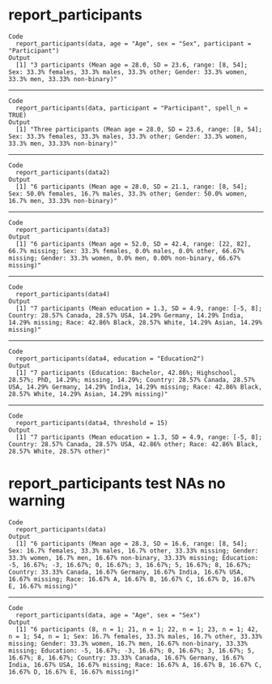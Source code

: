 # report_participants

    Code
      report_participants(data, age = "Age", sex = "Sex", participant = "Participant")
    Output
      [1] "3 participants (Mean age = 28.0, SD = 23.6, range: [8, 54]; Sex: 33.3% females, 33.3% males, 33.3% other; Gender: 33.3% women, 33.3% men, 33.33% non-binary)"

---

    Code
      report_participants(data, participant = "Participant", spell_n = TRUE)
    Output
      [1] "Three participants (Mean age = 28.0, SD = 23.6, range: [8, 54]; Sex: 33.3% females, 33.3% males, 33.3% other; Gender: 33.3% women, 33.3% men, 33.33% non-binary)"

---

    Code
      report_participants(data2)
    Output
      [1] "6 participants (Mean age = 28.0, SD = 21.1, range: [8, 54]; Sex: 50.0% females, 16.7% males, 33.3% other; Gender: 50.0% women, 16.7% men, 33.33% non-binary)"

---

    Code
      report_participants(data3)
    Output
      [1] "6 participants (Mean age = 52.0, SD = 42.4, range: [22, 82], 66.7% missing; Sex: 33.3% females, 0.0% males, 0.0% other, 66.67% missing; Gender: 33.3% women, 0.0% men, 0.00% non-binary, 66.67% missing)"

---

    Code
      report_participants(data4)
    Output
      [1] "7 participants (Mean education = 1.3, SD = 4.9, range: [-5, 8]; Country: 28.57% Canada, 28.57% USA, 14.29% Germany, 14.29% India, 14.29% missing; Race: 42.86% Black, 28.57% White, 14.29% Asian, 14.29% missing)"

---

    Code
      report_participants(data4, education = "Education2")
    Output
      [1] "7 participants (Education: Bachelor, 42.86%; Highschool, 28.57%; PhD, 14.29%; missing, 14.29%; Country: 28.57% Canada, 28.57% USA, 14.29% Germany, 14.29% India, 14.29% missing; Race: 42.86% Black, 28.57% White, 14.29% Asian, 14.29% missing)"

---

    Code
      report_participants(data4, threshold = 15)
    Output
      [1] "7 participants (Mean education = 1.3, SD = 4.9, range: [-5, 8]; Country: 28.57% Canada, 28.57% USA, 42.86% other; Race: 42.86% Black, 28.57% White, 28.57% other)"

# report_participants test NAs no warning

    Code
      report_participants(data)
    Output
      [1] "6 participants (Mean age = 28.3, SD = 16.6, range: [8, 54]; Sex: 16.7% females, 33.3% males, 16.7% other, 33.33% missing; Gender: 33.3% women, 16.7% men, 16.67% non-binary, 33.33% missing; Education: -5, 16.67%; -3, 16.67%; 0, 16.67%; 3, 16.67%; 5, 16.67%; 8, 16.67%; Country: 33.33% Canada, 16.67% Germany, 16.67% India, 16.67% USA, 16.67% missing; Race: 16.67% A, 16.67% B, 16.67% C, 16.67% D, 16.67% E, 16.67% missing)"

---

    Code
      report_participants(data, age = "Age", sex = "Sex")
    Output
      [1] "6 participants (8, n = 1; 21, n = 1; 22, n = 1; 23, n = 1; 42, n = 1; 54, n = 1; Sex: 16.7% females, 33.3% males, 16.7% other, 33.33% missing; Gender: 33.3% women, 16.7% men, 16.67% non-binary, 33.33% missing; Education: -5, 16.67%; -3, 16.67%; 0, 16.67%; 3, 16.67%; 5, 16.67%; 8, 16.67%; Country: 33.33% Canada, 16.67% Germany, 16.67% India, 16.67% USA, 16.67% missing; Race: 16.67% A, 16.67% B, 16.67% C, 16.67% D, 16.67% E, 16.67% missing)"

